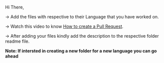 Hi There, 

-> Add the files with respective to their Language that you have worked on.

-> Watch this video to know [How to create a Pull Request](https://www.youtube.com/embed/rgbCcBNZcdQ).

-> After adding your files kindly add the description to the respective folder readme file.



**Note:  If intersted in creating a new folder for a new language you can go ahead**
